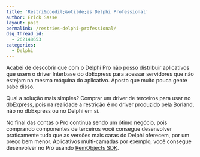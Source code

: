 ```yaml
---
title: 'Restri&ccedil;&otilde;es Delphi Professional'
author: Erick Sasse
layout: post
permalink: /restries-delphi-professional/
dsq_thread_id:
  - 262148653
categories:
  - Delphi
---
```

Acabei de descobrir que com o Delphi Pro n&atilde;o posso distribuir aplicativos que usem o driver Interbase do dbExpress para acessar servidores que n&atilde;o estejam na mesma m&aacute;quina do aplicativo. Aposto que muito pouca gente sabe disso.

Qual a solu&ccedil;&atilde;o mais simples? Comprar um driver de terceiros para usar no dbExpress, pois na realidade a restri&ccedil;&atilde;o &eacute; no driver produzido pela Borland, n&atilde;o no dbExpress ou no Delphi em si.

No final das contas o Pro continua sendo um &oacute;timo neg&oacute;cio, pois comprando componentes de terceiros voc&ecirc; consegue desenvolver praticamente tudo que as vers&otilde;es mais caras do Delphi oferecem, por um pre&ccedil;o bem menor. Aplicativos multi-camadas por exemplo, voc&ecirc; consegue desenvolver no Pro usando [RemObjects SDK][1].

 [1]: http://www.remobjects.com